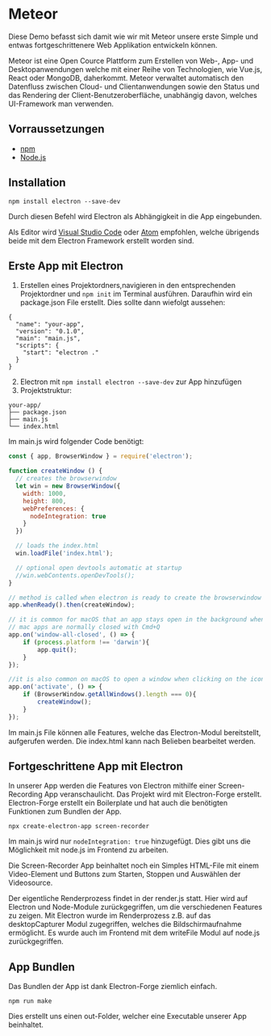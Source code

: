
# Meteor

Diese Demo befasst sich damit wie wir mit Meteor unsere erste Simple und entwas fortgeschrittenere Web Applikation entwickeln können. 

Meteor ist eine Open Cource Plattform zum Erstellen von Web-, App- und Desktopanwendungen welche mit einer Reihe von Technologien, wie Vue.js, React oder MongoDB, daherkommt. Meteor verwaltet automatisch den Datenfluss zwischen Cloud- und Clientanwendungen sowie den Status und das Rendering der Client-Benutzeroberfläche, unabhängig davon, welches UI-Framework man verwenden.

## Vorraussetzungen 
* [npm](https://www.npmjs.com/)
* [Node.js](https://nodejs.org/en/)


## Installation
```
npm install electron --save-dev
```
Durch diesen Befehl wird Electron als Abhängigkeit in die App eingebunden.

Als Editor wird [Visual Studio Code](https://code.visualstudio.com/) oder [Atom](https://atom.io/) empfohlen, welche übrigends beide mit dem Electron Framework erstellt worden sind. 

## Erste App mit Electron
1. Erstellen eines Projektordners,navigieren in den entsprechenden Projektordner und `npm init` im Terminal ausführen. Daraufhin wird ein package.json File erstellt. 
Dies sollte dann wiefolgt aussehen:
```
{
  "name": "your-app",
  "version": "0.1.0",
  "main": "main.js",
  "scripts": {
    "start": "electron ."
  }
}
```
2. Electron mit `npm install electron --save-dev` zur App hinzufügen
3. Projektstruktur:
```
your-app/
├── package.json
├── main.js
└── index.html
```
Im main.js wird folgender Code benötigt:
```javascript
const { app, BrowserWindow } = require('electron');

function createWindow () {
  // creates the browserwindow
  let win = new BrowserWindow({
    width: 1000,
    height: 800,
    webPreferences: {
      nodeIntegration: true
    }
  })

  // loads the index.html
  win.loadFile('index.html');

  // optional open devtools automatic at startup
  //win.webContents.openDevTools();
}

// method is called when electron is ready to create the browserwindow
app.whenReady().then(createWindow);

// it is common for macOS that an app stays open in the background when closing it
// mac apps are normally closed with Cmd+Q
app.on('window-all-closed', () => {
    if (process.platform !== 'darwin'){
        app.quit();
    }
});

//it is also common on macOS to open a window when clicking on the icon in the dock and no other windows are open
app.on('activate', () => {
    if (BrowserWindow.getAllWindows().length === 0){
        createWindow();
    }
});
```
Im main.js File können alle Features, welche das Electron-Modul bereitstellt, aufgerufen werden.
Die index.html kann nach Belieben bearbeitet werden.

## Fortgeschrittene App mit Electron
In unserer App werden die Features von Electron mithilfe einer Screen-Recording App veranschaulicht. Das Projekt wird mit Electron-Forge erstellt.
Electron-Forge erstellt ein Boilerplate und hat auch die benötigten Funktionen zum Bundlen der App.
```
npx create-electron-app screen-recorder
```
Im main.js wird nur `nodeIntegration: true` hinzugefügt. Dies gibt uns die Möglichkeit mit node.js im Frontend zu arbeiten.

Die Screen-Recorder App beinhaltet noch ein Simples HTML-File mit einem Video-Element und Buttons zum Starten, Stoppen und Auswählen der Videosource.

Der eigentliche Renderprozess findet in der render.js statt. Hier wird auf Electron und Node-Module zurückgegriffen, um die verschiedenen Features zu zeigen. Mit Electron wurde im Renderprozess z.B. auf das desktopCapturer Modul zugegriffen, welches die Bildschirmaufnahme ermöglicht. Es wurde auch im Frontend mit dem writeFile Modul auf node.js zurückgegriffen.

## App Bundlen
Das Bundlen der App ist dank Electron-Forge ziemlich einfach. 
```
npm run make
```
Dies erstellt uns einen out-Folder, welcher eine Executable unserer App beinhaltet.

